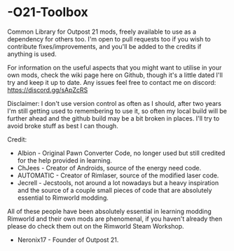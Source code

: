 # -O21-Toolbox
Common Library for Outpost 21 mods, freely available to use as a dependency for others too. I'm open to pull requests too if you wish to contribute fixes/improvements, and you'll be added to the credits if anything is used.

For information on the useful aspects that you might want to utilise in your own mods, check the wiki page here on Github, though it's a little dated I'll try and keep it up to date. Any issues feel free to contact me on discord: https://discord.gg/sApZcRS

Disclaimer: I don't use version control as often as I should, after two years I'm still getting used to remembering to use it, so often my local build will be further ahead and the github build may be a bit broken in places. I'll try to avoid broke stuff as best I can though.

Credit:
- Albion - Original Pawn Converter Code, no longer used but still credited for the help provided in learning.
- ChJees - Creator of Androids, source of the energy need code.
- AUTOMATIC - Creator of Rimlaser, source of the modified laser code.
- Jecrell - Jecstools, not around a lot nowadays but a heavy inspiration and the source of a couple small pieces of code that are absolutely essential to Rimworld modding.

All of these people have been absolutely essential in learning modding Rimworld and their own mods are phenomenal, if you haven't already then please do check them out on the Rimworld Steam Workshop.

- Neronix17 - Founder of Outpost 21.
